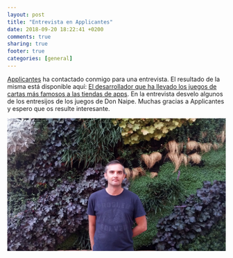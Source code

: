 ```yaml
---
layout: post
title: "Entrevista en Applicantes"
date: 2018-09-20 18:22:41 +0200
comments: true
sharing: true
footer: true
categories: [general]
---
```


[Applicantes](http://applicantes.com/) ha contactado conmigo para una entrevista. El resultado de la misma está disponible aquí: [El desarrollador que ha llevado los juegos de cartas más famosos a las tiendas de apps](http://applicantes.com/don-naipe-juegos-cartas-tute-mus-ios-android/). En la entrevista desvelo algunos de los entresijos de los juegos de Don Naipe. Muchas gracias a Applicantes y espero que os resulte interesante.

![Imagen entrevista Applicantes](/images/entrevista_applicantes.jpg)